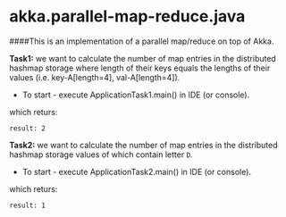 # akka.parallel-map-reduce.java

####This is an implementation of a parallel map/reduce on top of Akka.


**Task1:** we want to calculate the number of map entries in the distributed hashmap storage where length of their keys equals the lengths of their values (i.e. key-A[length=4], val-A[length=4]).

- To start - execute ApplicationTask1.main() in IDE (or console).

which returs:

    result: 2
    
**Task2:** we want to calculate the number of map entries in the distributed hashmap storage values of which contain letter `D`.

- To start - execute ApplicationTask2.main() in IDE (or console).

which returs:

    result: 1
       
